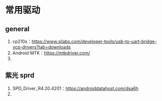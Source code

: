 # 常用驱动

## general

1. cp210x：https://www.silabs.com/developer-tools/usb-to-uart-bridge-vcp-drivers?tab=downloads
2. Android MTK：https://mtkdriver.com/
3. 

## 紫光 sprd

1. SPD_Driver_R4.20.4201：https://androiddatahost.com/dsa6h
2. 